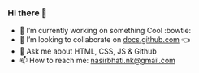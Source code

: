 
### Hi there 👋

- 🔭 I’m currently working on something Cool :bowtie:
- 👯 I’m looking to collaborate on [docs.github.com](https://docs.github.com/en) :point_left:
- 💬 Ask me about HTML, CSS, JS & Github
- 📫 How to reach me: nasirbhati.nk@gmail.com
